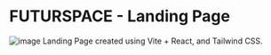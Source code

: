 # FUTURSPACE - Landing Page

![image](https://github.com/raymondtju/futurspace/assets/75233529/78c8d5b6-5696-4532-a42f-ea1613db0641)
Landing Page created using Vite + React, and Tailwind CSS.
